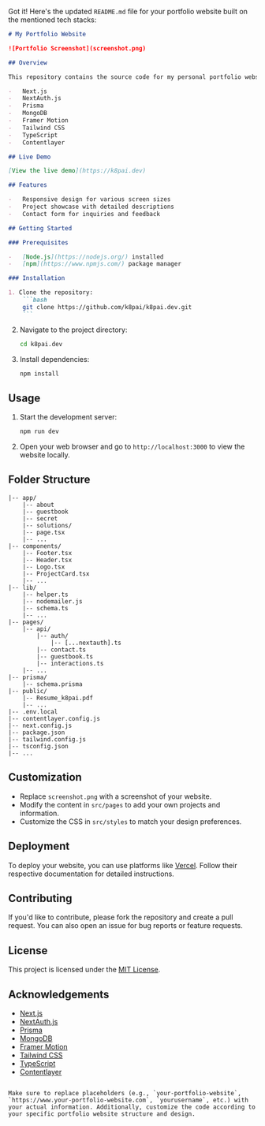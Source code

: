 Got it! Here's the updated `README.md` file for your portfolio website built on the mentioned tech stacks:

````markdown
# My Portfolio Website

![Portfolio Screenshot](screenshot.png)

## Overview

This repository contains the source code for my personal portfolio website. It showcases my skills, projects, and experiences in web development. The website is built using the following technologies:

-   Next.js
-   NextAuth.js
-   Prisma
-   MongoDB
-   Framer Motion
-   Tailwind CSS
-   TypeScript
-   Contentlayer

## Live Demo

[View the live demo](https://k8pai.dev)

## Features

-   Responsive design for various screen sizes
-   Project showcase with detailed descriptions
-   Contact form for inquiries and feedback

## Getting Started

### Prerequisites

-   [Node.js](https://nodejs.org/) installed
-   [npm](https://www.npmjs.com/) package manager

### Installation

1. Clone the repository:
    ```bash
    git clone https://github.com/k8pai/k8pai.dev.git
    ```
````

2. Navigate to the project directory:
    ```bash
    cd k8pai.dev
    ```
3. Install dependencies:
    ```bash
    npm install
    ```

## Usage

1. Start the development server:
    ```bash
    npm run dev
    ```
2. Open your web browser and go to `http://localhost:3000` to view the website locally.

## Folder Structure

```
|-- app/
	|-- about
	|-- guestbook
	|-- secret
	|-- solutions/
	|-- page.tsx
	|-- ...
|-- components/
	|-- Footer.tsx
	|-- Header.tsx
	|-- Logo.tsx
	|-- ProjectCard.tsx
	|-- ...
|-- lib/
	|-- helper.ts
	|-- nodemailer.js
	|-- schema.ts
	|-- ...
|-- pages/
	|-- api/
		|-- auth/
			|-- [...nextauth].ts
		|-- contact.ts
		|-- guestbook.ts
		|-- interactions.ts
	|-- ...
|-- prisma/
	|-- schema.prisma
|-- public/
    |-- Resume_k8pai.pdf
    |-- ...
|-- .env.local
|-- contentlayer.config.js
|-- next.config.js
|-- package.json
|-- tailwind.config.js
|-- tsconfig.json
|-- ...
```

## Customization

-   Replace `screenshot.png` with a screenshot of your website.
-   Modify the content in `src/pages` to add your own projects and information.
-   Customize the CSS in `src/styles` to match your design preferences.

## Deployment

To deploy your website, you can use platforms like [Vercel](https://vercel.com/). Follow their respective documentation for detailed instructions.

## Contributing

If you'd like to contribute, please fork the repository and create a pull request. You can also open an issue for bug reports or feature requests.

## License

This project is licensed under the [MIT License](LICENSE).

## Acknowledgements

-   [Next.js](https://nextjs.org/)
-   [NextAuth.js](https://next-auth.js.org/)
-   [Prisma](https://www.prisma.io/)
-   [MongoDB](https://www.mongodb.com/)
-   [Framer Motion](https://www.framer.com/motion/)
-   [Tailwind CSS](https://tailwindcss.com/)
-   [TypeScript](https://www.typescriptlang.org/)
-   [Contentlayer](https://contentlayer.dev/)

```

Make sure to replace placeholders (e.g., `your-portfolio-website`, `https://www.your-portfolio-website.com`, `yourusername`, etc.) with your actual information. Additionally, customize the code according to your specific portfolio website structure and design.
```
